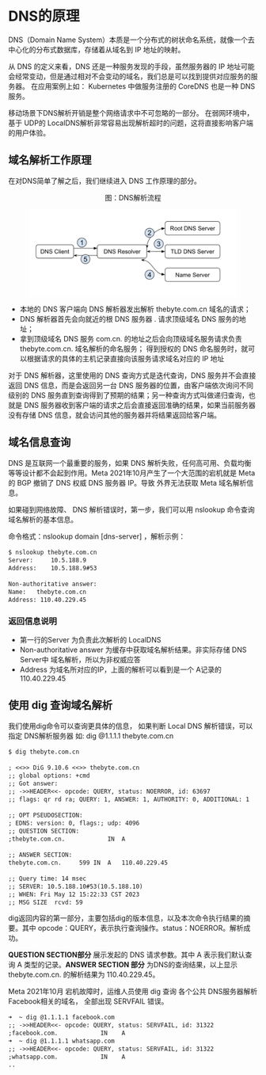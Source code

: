# DNS的原理

DNS（Domain Name System）本质是一个分布式的树状命名系统，就像一个去中心化的分布式数据库，存储着从域名到 IP 地址的映射。

从 DNS 的定义来看，DNS 还是一种服务发现的手段，虽然服务器的 IP 地址可能会经常变动，但是通过相对不会变动的域名，我们总是可以找到提供对应服务的服务器。 在应用案例上如： Kubernetes 中做服务注册的 CoreDNS 也是一种 DNS 服务。

移动场景下DNS解析开销是整个网络请求中不可忽略的一部分。 在弱网环境中，基于 UDP的 LocalDNS解析非常容易出现解析超时的问题，这将直接影响客户端的用户体验。

## 域名解析工作原理

在对DNS简单了解之后，我们继续进入 DNS 工作原理的部分。

<div  align="center">
	<p>图：DNS解析流程</p>
	<img src="../assets/dns.png" width = "420"  align=center />
</div>


- 本地的 DNS 客户端向 DNS 解析器发出解析 thebyte.com.cn 域名的请求；
- DNS 解析器首先会向就近的根 DNS 服务器 . 请求顶级域名 DNS 服务的地址；
- 拿到顶级域名 DNS 服务 com.cn. 的地址之后会向顶级域名服务请求负责 thebyte.com.cn. 域名解析的命名服务；
得到授权的 DNS 命名服务时，就可以根据请求的具体的主机记录直接向该服务请求域名对应的 IP 地址

对于 DNS 解析器，这里使用的 DNS 查询方式是迭代查询，DNS 服务并不会直接返回 DNS 信息，而是会返回另一台 DNS 服务器的位置，由客户端依次询问不同级别的 DNS 服务直到查询得到了预期的结果；另一种查询方式叫做递归查询，也就是 DNS 服务器收到客户端的请求之后会直接返回准确的结果，如果当前服务器没有存储 DNS 信息，就会访问其他的服务器并将结果返回给客户端。

## 域名信息查询

DNS 是互联网一个最重要的服务，如果 DNS 解析失败，任何高可用、负载均衡等等设计都不会起到作用。Meta 2021年10月产生了一个大范围的宕机就是 Meta的 BGP 撤销了 DNS 权威 DNS 服务器 IP。导致 外界无法获取 Meta 域名解析信息。 

如果碰到网络故障、 DNS 解析错误时，第一步，我们可以用 nslookup 命令查询域名解析的基本信息。

命令格式：nslookup domain [dns-server] ，解析示例：

```
$ nslookup thebyte.com.cn        
Server:		10.5.188.9
Address:	10.5.188.9#53

Non-authoritative answer:
Name:	thebyte.com.cn
Address: 110.40.229.45
```

### 返回信息说明

- 第一行的Server 为负责此次解析的 LocalDNS
- Non-authoritative answer 为缓存中获取域名解析结果。非实际存储 DNS Server中 域名解析，所以为非权威应答
- Address 为域名所对应的IP，上面的解析可以看到是一个 A记录的 110.40.229.45

## 使用 dig 查询域名解析

我们使用dig命令可以查询更具体的信息， 如果判断 Local DNS 解析错误，可以指定 DNS解析服务器 如: dig @1.1.1.1 thebyte.com.cn

```
$ dig thebyte.com.cn

; <<>> DiG 9.10.6 <<>> thebyte.com.cn
;; global options: +cmd
;; Got answer:
;; ->>HEADER<<- opcode: QUERY, status: NOERROR, id: 63697
;; flags: qr rd ra; QUERY: 1, ANSWER: 1, AUTHORITY: 0, ADDITIONAL: 1

;; OPT PSEUDOSECTION:
; EDNS: version: 0, flags:; udp: 4096
;; QUESTION SECTION:
;thebyte.com.cn.			IN	A

;; ANSWER SECTION:
thebyte.com.cn.		599	IN	A	110.40.229.45

;; Query time: 14 msec
;; SERVER: 10.5.188.10#53(10.5.188.10)
;; WHEN: Fri May 12 15:22:33 CST 2023
;; MSG SIZE  rcvd: 59
```

dig返回内容的第一部分，主要包括dig的版本信息，以及本次命令执行结果的摘要。其中 opcode：QUERY，表示执行查询操作。status：NOERROR。解析成功。

**QUESTION SECTION部分** 展示发起的 DNS 请求参数。其中 A 表示我们默认查询 A 类型的记录。**ANSWER SECTION 部分** 为DNS的查询结果，以上显示 thebyte.com.cn. 的解析结果为  110.40.229.45。


Meta 2021年10月 宕机故障时，运维人员使用 dig 查询 各个公共 DNS服务器解析 Facebook相关的域名， 全部出现 SERVFAIL 错误。

```
➜  ~ dig @1.1.1.1 facebook.com
;; ->>HEADER<<- opcode: QUERY, status: SERVFAIL, id: 31322
;facebook.com.            IN    A
➜  ~ dig @1.1.1.1 whatsapp.com
;; ->>HEADER<<- opcode: QUERY, status: SERVFAIL, id: 31322
;whatsapp.com.            IN    A
..
```